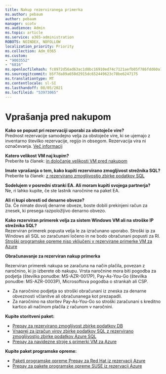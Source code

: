 ```yaml
---
title: Nakup rezerviranega primerka
ms.author: pebaum
author: pebaum
manager: scotv
ms.audience: Admin
ms.topic: article
ms.service: o365-administration
ROBOTS: NOINDEX, NOFOLLOW
localization_priority: Priority
ms.collection: Adm_O365
ms.custom:
- "9003552"
- "6816"
ms.openlocfilehash: fc8972d56ad63ac1d0bc16910ed74c7121aefb05f786fdd60a77ba89867d1741
ms.sourcegitcommit: b5f7da89a650d2915dc652449623c78be6247175
ms.translationtype: MT
ms.contentlocale: sl-SI
ms.lasthandoff: 08/05/2021
ms.locfileid: "53973065"
---
```

# <a name="questions-before-purchase"></a>Vprašanja pred nakupom

**Kako se popust pri rezervaciji uporabi za obstoječe vire?**  
Prednost rezervacije samodejno velja za obstoječe vire, ki se ujemajo z inventarno številko rezervacije, regijo in obsegom. Rezervacija vira ni označevanja. [Več informacij](https://docs.microsoft.com/azure/cost-management-billing/reservations/save-compute-costs-reservations?WT.mc_id=Portal-Microsoft_Azure_Support#how-reservation-discount-is-applied) 

**Katero velikost VM naj kupim?**  
Preberite ta članek: [in določanje velikosti VM pred nakupom](https://docs.microsoft.com/azure/virtual-machines/windows/prepay-reserved-vm-instances?toc=/azure/billing/TOC.json&WT.mc_id=Portal-Microsoft_Azure_Support#determine-the-right-vm-size-before-you-buy)

**Imate vprašanja o tem, kako kupiti rezervirano zmogljivost strežnika SQL?**  
Preberite ta članek: [z rezervirano zmogljivostjo zbirke podatkov SQL](https://docs.microsoft.com/azure/sql-database/sql-database-reserved-capacity?toc=/azure/billing/TOC.json&WT.mc_id=Portal-Microsoft_Azure_Support#buy-sql-database-reserved-capacity)

**Sodelujem v posredni stranki EA. Ali moram kupiti svojega partnerja?**  
Ne, ri lahko kupite, če ste lastnik naročnine na paket EA.

**Ali ri kupi obresti od denarne obveze?**  
Da. Če nimate dovolj denarne obveze, boste dobili prekinjeni račun za znesek, ki presega razpoložljivo denarno obvezo.

**Kako rezerviran primerek velja za sistem Windows VM ali na stroške IP strežnika SQL?**  
Rezerviran primerek popusta velja le za izračunano uporabo. Stroški ip za Windows ali SQL so zaračunani ločeno in ne bodo obračunani popusti za RI. [Stroški programske opreme niso vključeni v rezervirane primerke VM za Azure](https://docs.microsoft.com/azure/billing/billing-reserved-instance-windows-software-costs?WT.mc_id=Portal-Microsoft_Azure_Support)  
      
**Obračunavanje za rezerviran nakup primerka**  
      
Rezerviran primerek nakupa se zaračuna na način plačila, povezan z naročnino, ki jo izberete ob nakupu. Vrsta naročnine mora biti pogodba za podjetja (številka ponudbe: MS-AZR-0017P), Pay-As-You-Go (številka ponudbe: MS-AZR-0003P), Microsoftova pogodba o strankah ali CSP.

-   Za naročnino podjetja so stroški obračunani iz zneska za denarne obveznosti včlanitve ali obračunanega kot prezapadli.
-   Za naročnino na storitev Pay-As-You-Go so stroški zaračunani s kreditno kartico ali načinom plačila z računom v naročnini.

**Kupite storitveni paket:**

-   [Prepay za rezervirano zmogljivost zbirke podatkov DB](https://docs.microsoft.com/azure/cosmos-db/cosmos-db-reserved-capacity?WT.mc_id=Portal-Microsoft_Azure_Support)
-   [Vnaprej za izračun virov zbirke podatkov SQL z rezervirano zmogljivostjo zbirke podatkov Azure SQL](https://docs.microsoft.com/azure/sql-database/sql-database-reserved-capacity?WT.mc_id=Portal-Microsoft_Azure_Support)
-   [Prepay za navidezne stroje s primerki VM za Azure](https://docs.microsoft.com/azure/virtual-machines/windows/prepay-reserved-vm-instances?WT.mc_id=Portal-Microsoft_Azure_Support)

**Kupite paket programske opreme:**

-   [Paketi programske opreme Prepay za Red Hat iz rezervacij Azure](https://docs.microsoft.com/azure/virtual-machines/linux/prepay-rhel-software-charges?WT.mc_id=Portal-Microsoft_Azure_Support)
-   [Prepay za pakete programske opreme SUSE iz rezervacij Azure](https://docs.microsoft.com/azure/virtual-machines/linux/prepay-suse-software-charges?WT.mc_id=Portal-Microsoft_Azure_Support)